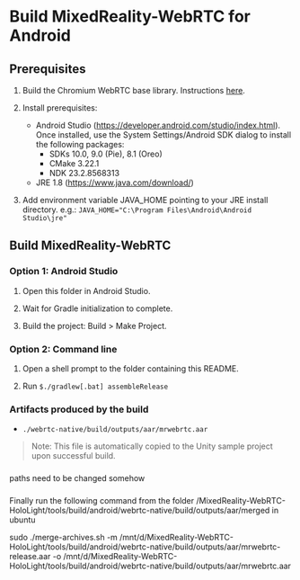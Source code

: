 # Build MixedReality-WebRTC for Android

## Prerequisites

1. Build the Chromium WebRTC base library. Instructions [here](../libwebrtc/README.md).

2. Install prerequisites:
    * Android Studio (https://developer.android.com/studio/index.html). Once installed, use the System Settings/Android SDK dialog to install the following packages:
        * SDKs 10.0, 9.0 (Pie), 8.1 (Oreo)
        * CMake 3.22.1
        * NDK 23.2.8568313
    * JRE 1.8 (https://www.java.com/download/)

3. Add environment variable JAVA_HOME pointing to your JRE install directory. e.g.: `JAVA_HOME="C:\Program Files\Android\Android Studio\jre"`

## Build MixedReality-WebRTC

### Option 1: Android Studio

1. Open this folder in Android Studio.

2. Wait for Gradle initialization to complete.

3. Build the project: Build > Make Project.

### Option 2: Command line

1. Open a shell prompt to the folder containing this README.

2. Run `$./gradlew[.bat] assembleRelease`

### Artifacts produced by the build

* `./webrtc-native/build/outputs/aar/mrwebrtc.aar`

> Note: This file is automatically copied to the Unity sample project upon successful build.

###

paths need to be changed somehow


###

Finally run the following command from the folder <path-to-folder>/MixedReality-WebRTC-HoloLight/tools/build/android/webrtc-native/build/outputs/aar/merged 
in ubuntu

sudo ./merge-archives.sh -m /mnt/d/MixedReality-WebRTC-HoloLight/tools/build/android/webrtc-native/build/outputs/aar/mrwebrtc-release.aar -o /mnt/d/MixedReality-WebRTC-HoloLight/tools/build/android/webrtc-native/build/outputs/aar/mrwebrtc.aar